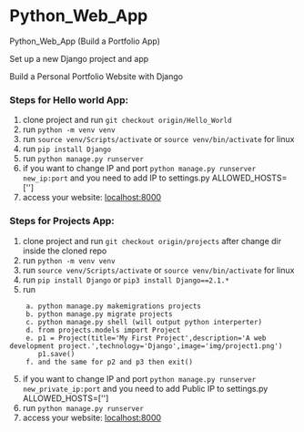 # Python_Web_App
Python_Web_App  (Build a Portfolio App)

Set up a new Django project and app

Build a Personal Portfolio Website with Django


### Steps for Hello world App:

1. clone project and run `git checkout origin/Hello_World`
2. run `python -m venv venv`
3. run `source venv/Scripts/activate` or `source venv/bin/activate` for linux
4. run `pip install Django`
5. run `python manage.py runserver`
6. if you want to change IP and port  `python manage.py runserver new_ip:port` and you need to add IP to settings.py ALLOWED_HOSTS=['']
7. access your website: [localhost:8000](http://localhost:8000/)


### Steps for Projects App:
1. clone project and run `git checkout origin/projects` after change dir inside the cloned repo
2. run `python -m venv venv`
3. run `source venv/Scripts/activate` or `source venv/bin/activate` for linux
4. run `pip install Django` or `pip3 install Django==2.1.*`
5. run 
```
    a. python manage.py makemigrations projects
    b. python manage.py migrate projects
    c. python manage.py shell (will output python interperter)
    d. from projects.models import Project
    e. p1 = Project(title='My First Project',description='A web development project.',technology='Django',image='img/project1.png')
       p1.save()
    f. and the same for p2 and p3 then exit()       
```


5. if you want to change IP and port  `python manage.py runserver new_private_ip:port` and you need to add Public IP to settings.py ALLOWED_HOSTS=['']
6. run `python manage.py runserver` 
7. access your website: [localhost:8000](http://localhost:8000/)
